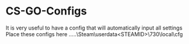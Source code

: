 # CS-GO-Configs
It is very useful to have a config that will automatically input all settings
Place these configs here
.....\Steam\userdata\<STEAMID>\730\local\cfg
